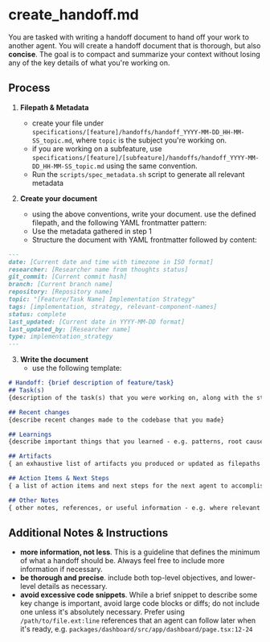 # create_handoff.md 

You are tasked with writing a handoff document to hand off your work to another agent. You will create a handoff document that is thorough, but also **concise**. The goal is to compact and summarize your context without losing any of the key details of what you're working on.

## Process
1. **Filepath & Metadata**
    - create your file under `specifications/[feature]/handoffs/handoff_YYYY-MM-DD_HH-MM-SS_topic.md`, where `topic` is the subject you're working on.
    - if you are working on a subfeature, use `specifications/[feature]/[subfeature]/handoffs/handoff_YYYY-MM-DD_HH-MM-SS_topic.md` using the same convention.
    - Run the `scripts/spec_metadata.sh` script to generate all relevant metadata

2. **Create your document**
    - using the above conventions, write your document. use the defined filepath, and the following YAML frontmatter pattern:
    - Use the metadata gathered in step 1
    - Structure the document with YAML frontmatter followed by content:
```markdown
---
date: [Current date and time with timezone in ISO format]
researcher: [Researcher name from thoughts status]
git_commit: [Current commit hash]
branch: [Current branch name]
repository: [Repository name]
topic: "[Feature/Task Name] Implementation Strategy"
tags: [implementation, strategy, relevant-component-names]
status: complete
last_updated: [Current date in YYYY-MM-DD format]
last_updated_by: [Researcher name]
type: implementation_strategy
---
```

3. **Write  the document**
    - use the following template: 
```markdown
# Handoff: {brief description of feature/task}
## Task(s)
{description of the task(s) that you were working on, along with the status of each (completed, work in progress, planned/discussed)}

## Recent changes
{describe recent changes made to the codebase that you made}

## Learnings
{describe important things that you learned - e.g. patterns, root causes of bugs, or other important pieces of information someone that is picking up your work after you should know. consider listing explicit file paths.}

## Artifacts
{ an exhaustive list of artifacts you produced or updated as filepaths - e.g. paths to feature documents, implementation plans, etc that should be read in order to resume your work.}

## Action Items & Next Steps
{ a list of action items and next steps for the next agent to accomplish based on your tasks and their statuses}

## Other Notes
{ other notes, references, or useful information - e.g. where relevant sections of the codebase are, where relevant documents are, or other important things you leanrned that you want to pass on but that don't fall into the above categories}
```

## Additional Notes & Instructions
- **more information, not less**. This is a guideline that defines the minimum of what a handoff should be. Always feel free to include more information if necessary.
- **be thorough and precise**. include both top-level objectives, and lower-level details as necessary.
- **avoid excessive code snippets**. While a brief snippet to describe some key change is important, avoid large code blocks or diffs; do not include one unless it's absolutely necessary. Prefer using `/path/to/file.ext:line` references that an agent can follow later when it's ready, e.g. `packages/dashboard/src/app/dashboard/page.tsx:12-24`
